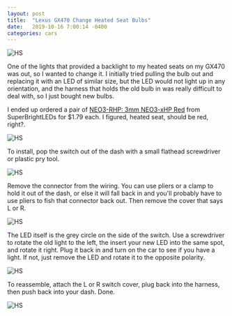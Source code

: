 ```yaml
---
layout: post
title:  "Lexus GX470 Change Heated Seat Bulbs"
date:   2019-10-16 7:00:14 -0400
categories: cars
---
```


![HS](/images/hs/1.jpg)

One of the lights that provided a backlight to my heated seats on my GX470 was out, so I wanted to change it. I initially tried pulling the bulb out and replacing it with an LED of similar size, but the LED would not light up in any orientation, and the harness that holds the old bulb in was really difficult to deal with, so I just bought new bulbs.

I ended up ordered a pair of [NEO3-RHP: 3mm NEO3-xHP Red](https://www.superbrightleds.com/moreinfo/instrument-cluster-gauge/neox-led-bulb-high-power-instrument-panel-led/221/) from SuperBrightLEDs for $1.79 each. I figured, heated seat, should be red, right?.

![HS](/images/hs/2.jpg)

To install, pop the switch out of the dash with a small flathead screwdriver or plastic pry tool.

![HS](/images/hs/3.jpg)

Remove the connector from the wiring. You can use pliers or a clamp to hold it out of the dash, or else it will fall back in and you'll probably have to use pliers to fish that connector back out. Then remove the cover that says L or R.

![HS](/images/hs/4.jpg)

The LED itself is the grey circle on the side of the switch. Use a screwdriver to rotate the old light to the left, the insert your new LED into the same spot, and rotate it right. Plug it back in and turn on the car to see if you have a light. If not, just remove the LED and rotate it to the opposite polarity.

![HS](/images/hs/5.jpg)

To reassemble, attach the L or R switch cover, plug back into the harness, then push back into your dash. Done.

![HS](/images/hs/1.jpg)
